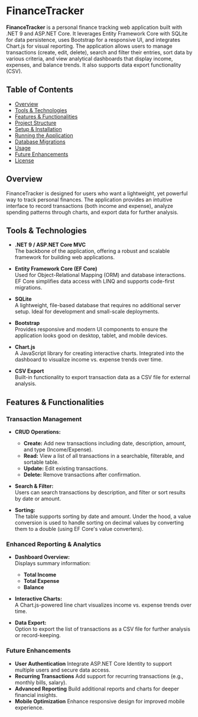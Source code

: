 # FinanceTracker

**FinanceTracker** is a personal finance tracking web application built with .NET 9 and ASP.NET Core. It leverages Entity Framework Core with SQLite for data persistence, uses Bootstrap for a responsive UI, and integrates Chart.js for visual reporting. The application allows users to manage transactions (create, edit, delete), search and filter their entries, sort data by various criteria, and view analytical dashboards that display income, expenses, and balance trends. It also supports data export functionality (CSV).

## Table of Contents

- [Overview](#overview)
- [Tools & Technologies](#tools--technologies)
- [Features & Functionalities](#features--functionalities)
- [Project Structure](#project-structure)
- [Setup & Installation](#setup--installation)
- [Running the Application](#running-the-application)
- [Database Migrations](#database-migrations)
- [Usage](#usage)
- [Future Enhancements](#future-enhancements)
- [License](#license)

## Overview

FinanceTracker is designed for users who want a lightweight, yet powerful way to track personal finances. The application provides an intuitive interface to record transactions (both income and expense), analyze spending patterns through charts, and export data for further analysis.

## Tools & Technologies

- **.NET 9 / ASP.NET Core MVC**  
  The backbone of the application, offering a robust and scalable framework for building web applications.

- **Entity Framework Core (EF Core)**  
  Used for Object-Relational Mapping (ORM) and database interactions. EF Core simplifies data access with LINQ and supports code-first migrations.

- **SQLite**  
  A lightweight, file-based database that requires no additional server setup. Ideal for development and small-scale deployments.

- **Bootstrap**  
  Provides responsive and modern UI components to ensure the application looks good on desktop, tablet, and mobile devices.

- **Chart.js**  
  A JavaScript library for creating interactive charts. Integrated into the dashboard to visualize income vs. expense trends over time.

- **CSV Export**  
  Built-in functionality to export transaction data as a CSV file for external analysis.

## Features & Functionalities

### Transaction Management

- **CRUD Operations:**  
  - **Create:** Add new transactions including date, description, amount, and type (Income/Expense).
  - **Read:** View a list of all transactions in a searchable, filterable, and sortable table.
  - **Update:** Edit existing transactions.
  - **Delete:** Remove transactions after confirmation.

- **Search & Filter:**  
  Users can search transactions by description, and filter or sort results by date or amount.

- **Sorting:**  
  The table supports sorting by date and amount. Under the hood, a value conversion is used to handle sorting on decimal values by converting them to a double (using EF Core's value converters).

### Enhanced Reporting & Analytics

- **Dashboard Overview:**  
  Displays summary information:
  - **Total Income**
  - **Total Expense**
  - **Balance**

- **Interactive Charts:**  
  A Chart.js-powered line chart visualizes income vs. expense trends over time.

- **Data Export:**  
  Option to export the list of transactions as a CSV file for further analysis or record-keeping.

### Future Enhancements
  - **User Authentication** Integrate ASP.NET Core Identity to support multiple users and secure data access.
  - **Recurring Transactions** Add support for recurring transactions (e.g., monthly bills, salary).
  - **Advanced Reporting** Build additional reports and charts for deeper financial insights.
  - **Mobile Optimization** Enhance responsive design for improved mobile experience.


